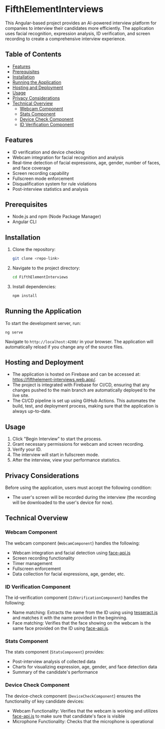 # FifthElementInterviews

This Angular-based project provides an AI-powered interview platform for companies to interview their candidates more efficiently. The application uses facial recognition, expression analysis, ID verification, and screen recording to create a comprehensive interview experience.

## Table of Contents

- [Features](#features)
- [Prerequisites](#prerequisites)
- [Installation](#installation)
- [Running the Application](#running-the-application)
- [Hosting and Deployment](#hosting-and-deployment)
- [Usage](#usage)
- [Privacy Considerations](#privacy-considerations)
- [Technical Overview](#technical-overview)
  - [Webcam Component](#webcam-component)
  - [Stats Component](#stats-component)
  - [Device Check Component](#device-check-component)
  - [ID Verification Component](#id-verification-component)

## Features

- ID verification and device checking
- Webcam integration for facial recognition and analysis
- Real-time detection of facial expressions, age, gender, number of faces, and face coverage
- Screen recording capability
- Fullscreen mode enforcement
- Disqualification system for rule violations
- Post-interview statistics and analysis

## Prerequisites

- Node.js and npm (Node Package Manager)
- Angular CLI

## Installation

1. Clone the repository:

   ```sh
   git clone <repo-link>
   ```

2. Navigate to the project directory:

   ```sh
   cd FifthElementInterviews
   ```

3. Install dependencies:

   ```sh
   npm install
   ```

## Running the Application

To start the development server, run:

```text
ng serve
```

Navigate to `http://localhost:4200/` in your browser. The application will automatically reload if you change any of the source files.

## Hosting and Deployment

- The application is hosted on Firebase and can be accessed at: <https://fifthelement-interviews.web.app/>.
- The project is integrated with Firebase for CI/CD, ensuring that any changes pushed to the main branch are automatically deployed to the live site.
- The CI/CD pipeline is set up using GitHub Actions. This automates the build, test, and deployment process, making sure that the application is always up-to-date.

## Usage

1. Click "Begin Interview" to start the process.
2. Grant necessary permissions for webcam and screen recording.
3. Verify your ID.
4. The interview will start in fullscreen mode.
5. After the interview, view your performance statistics.

## Privacy Considerations

Before using the application, users must accept the following condition:

- The user's screen will be recorded during the interview (the recording will be downloaded to the user's device for now).

## Technical Overview

### Webcam Component

The webcam component (`WebcamComponent`) handles the following:

- Webcam integration and facial detection using [face-api.js](https://github.com/justadudewhohacks/face-api.js)
- Screen recording functionality
- Timer management
- Fullscreen enforcement
- Data collection for facial expressions, age, gender, etc.

### ID Verification Component

The id-verification component (`IdVerificationComponent`) handles the following:

- Name matching: Extracts the name from the ID using using [tesseract.js](https://github.com/naptha/tesseract.js#tesseractjs) and matches it with the name provided in the beginning.
- Face matching: Verifies that the face showing on the webcam is the same face provided on the ID using [face-api.js](https://github.com/justadudewhohacks/face-api.js).

### Stats Component

The stats component (`StatsComponent`) provides:

- Post-interview analysis of collected data
- Charts for visualizing expression, age, gender, and face detection data
- Summary of the candidate's performance

### Device Check Component

The device-check component (`DeviceCheckComponent`) ensures the functionality of key candidate devices:

- Webcam Functionality: Verifies that the webcam is working and utilizes [face-api.js](https://github.com/justadudewhohacks/face-api.js) to make sure that candidate's face is visible
- Microphone Functionality: Checks that the microphone is operational
